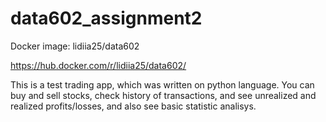 # data602_assignment2


Docker image: lidiia25/data602

https://hub.docker.com/r/lidiia25/data602/


This is a test trading app, which was written on python language. You can buy and sell stocks, check history of transactions, and see unrealized and realized profits/losses, and also see basic statistic analisys. 
